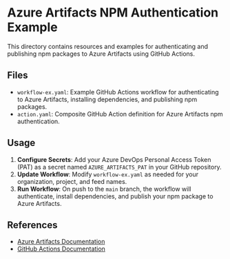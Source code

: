 # Azure Artifacts NPM Authentication Example

This directory contains resources and examples for authenticating and publishing npm packages to Azure Artifacts using GitHub Actions.

## Files

- `workflow-ex.yaml`: Example GitHub Actions workflow for authenticating to Azure Artifacts, installing dependencies, and publishing npm packages.
- `action.yaml`: Composite GitHub Action definition for Azure Artifacts npm authentication.

## Usage

1. **Configure Secrets**: Add your Azure DevOps Personal Access Token (PAT) as a secret named `AZURE_ARTIFACTS_PAT` in your GitHub repository.
2. **Update Workflow**: Modify `workflow-ex.yaml` as needed for your organization, project, and feed names.
3. **Run Workflow**: On push to the `main` branch, the workflow will authenticate, install dependencies, and publish your npm package to Azure Artifacts.

## References
- [Azure Artifacts Documentation](https://docs.microsoft.com/en-us/azure/devops/artifacts/)
- [GitHub Actions Documentation](https://docs.github.com/en/actions)
